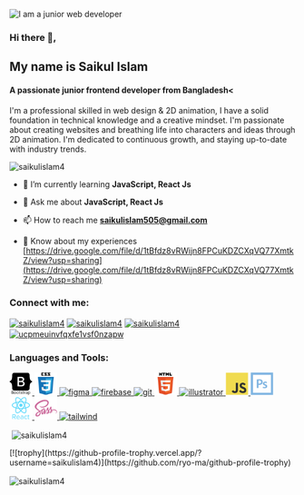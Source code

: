 ![I am a junior web developer ](https://e0.pxfuel.com/wallpapers/149/259/desktop-wallpaper-web-development.jpg)
### Hi there 👋, 
## My name is Saikul Islam
#### A passionate junior frontend developer from Bangladesh<

I'm a professional skilled in web design & 2D animation, I have a solid foundation in technical knowledge and a creative mindset. I'm passionate about creating websites and breathing life into characters and ideas through 2D animation. I'm dedicated to continuous growth, and staying up-to-date with industry trends.
<p align="left"> <img src="https://komarev.com/ghpvc/?username=saikulislam4&label=Profile%20views&color=0e75b6&style=flat" alt="saikulislam4" /> </p>

- 🌱 I’m currently learning **JavaScript, React Js**

- 💬 Ask me about **JavaScript, React Js**

- 📫 How to reach me **saikulislam505@gmail.com**

- 📄 Know about my experiences [https://drive.google.com/file/d/1tBfdz8vRWijn8FPCuKDZCXqVQ77XmtkZ/view?usp=sharing](https://drive.google.com/file/d/1tBfdz8vRWijn8FPCuKDZCXqVQ77XmtkZ/view?usp=sharing)

<h3 align="left">Connect with me:</h3>
<p align="left">
<a href="https://linkedin.com/in/saikulislam4" target="blank"><img align="center" src="https://raw.githubusercontent.com/rahuldkjain/github-profile-readme-generator/master/src/images/icons/Social/linked-in-alt.svg" alt="saikulislam4" height="30" width="40" /></a>
<a href="https://fb.com/saikulislam4" target="blank"><img align="center" src="https://raw.githubusercontent.com/rahuldkjain/github-profile-readme-generator/master/src/images/icons/Social/facebook.svg" alt="saikulislam4" height="30" width="40" /></a>
<a href="https://instagram.com/saikulislam4" target="blank"><img align="center" src="https://raw.githubusercontent.com/rahuldkjain/github-profile-readme-generator/master/src/images/icons/Social/instagram.svg" alt="saikulislam4" height="30" width="40" /></a>
<a href="https://www.youtube.com/c/ucpmeuinvfqxfe1vsf0nzapw" target="blank"><img align="center" src="https://raw.githubusercontent.com/rahuldkjain/github-profile-readme-generator/master/src/images/icons/Social/youtube.svg" alt="ucpmeuinvfqxfe1vsf0nzapw" height="30" width="40" /></a>
</p>

<h3 align="left">Languages and Tools:</h3>
<p align="left"> <a href="https://getbootstrap.com" target="_blank" rel="noreferrer"> <img src="https://raw.githubusercontent.com/devicons/devicon/master/icons/bootstrap/bootstrap-plain-wordmark.svg" alt="bootstrap" width="40" height="40"/> </a> <a href="https://www.w3schools.com/css/" target="_blank" rel="noreferrer"> <img src="https://raw.githubusercontent.com/devicons/devicon/master/icons/css3/css3-original-wordmark.svg" alt="css3" width="40" height="40"/> </a> <a href="https://www.figma.com/" target="_blank" rel="noreferrer"> <img src="https://www.vectorlogo.zone/logos/figma/figma-icon.svg" alt="figma" width="40" height="40"/> </a> <a href="https://firebase.google.com/" target="_blank" rel="noreferrer"> <img src="https://www.vectorlogo.zone/logos/firebase/firebase-icon.svg" alt="firebase" width="40" height="40"/> </a> <a href="https://git-scm.com/" target="_blank" rel="noreferrer"> <img src="https://www.vectorlogo.zone/logos/git-scm/git-scm-icon.svg" alt="git" width="40" height="40"/> </a> <a href="https://www.w3.org/html/" target="_blank" rel="noreferrer"> <img src="https://raw.githubusercontent.com/devicons/devicon/master/icons/html5/html5-original-wordmark.svg" alt="html5" width="40" height="40"/> </a> <a href="https://www.adobe.com/in/products/illustrator.html" target="_blank" rel="noreferrer"> <img src="https://www.vectorlogo.zone/logos/adobe_illustrator/adobe_illustrator-icon.svg" alt="illustrator" width="40" height="40"/> </a> <a href="https://developer.mozilla.org/en-US/docs/Web/JavaScript" target="_blank" rel="noreferrer"> <img src="https://raw.githubusercontent.com/devicons/devicon/master/icons/javascript/javascript-original.svg" alt="javascript" width="40" height="40"/> </a> <a href="https://www.photoshop.com/en" target="_blank" rel="noreferrer"> <img src="https://raw.githubusercontent.com/devicons/devicon/master/icons/photoshop/photoshop-line.svg" alt="photoshop" width="40" height="40"/> </a> <a href="https://reactjs.org/" target="_blank" rel="noreferrer"> <img src="https://raw.githubusercontent.com/devicons/devicon/master/icons/react/react-original-wordmark.svg" alt="react" width="40" height="40"/> </a> <a href="https://sass-lang.com" target="_blank" rel="noreferrer"> <img src="https://raw.githubusercontent.com/devicons/devicon/master/icons/sass/sass-original.svg" alt="sass" width="40" height="40"/> </a> <a href="https://tailwindcss.com/" target="_blank" rel="noreferrer"> <img src="https://www.vectorlogo.zone/logos/tailwindcss/tailwindcss-icon.svg" alt="tailwind" width="40" height="40"/> </a> </p>


<p>&nbsp;<img align="center" src="https://github-readme-stats.vercel.app/api?username=saikulislam4&show_icons=true&locale=en" alt="saikulislam4" /></p>
[![trophy](https://github-profile-trophy.vercel.app/?username=saikulislam4)](https://github.com/ryo-ma/github-profile-trophy)

<p><img align="center" src="https://github-readme-streak-stats.herokuapp.com/?user=saikulislam4&" alt="saikulislam4" /></p>
